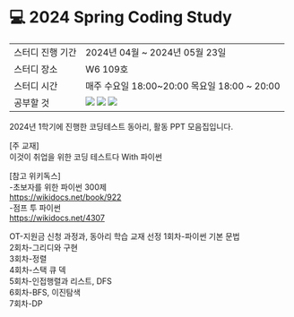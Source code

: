 # 💻 2024 Spring Coding Study
<table>
  <tr>
    <td>스터디 진행 기간</td>
    <td>2024년 04월 ~ 2024년 05월 23일</td>
  </tr>
  <tr>
    <td>스터디 장소</td>
    <td>W6 109호</td>
  </tr>
  <tr>
    <td>스터디 시간</td>
    <td>매주 수요일 18:00~20:00 목요일 18:00 ~ 20:00
  </tr>
  <tr>
    <td>공부할 것</td>
    <td><img src="https://img.shields.io/badge/java-%23ED8B00.svg?style=for-the-badge&logo=openjdk&logoColor=black">
        <img src="https://img.shields.io/badge/spring-6DB33F?style=for-the-badge&logo=spring&logoColor=black">
        <img src="https://img.shields.io/badge/algorithm-00BCB4?style=for-the-badge&logo=thealgorithms&logoColor=black">
    </td>
  </tr>
</table>
2024년 1학기에 진행한 코딩테스트 동아리, 활동 PPT  모음집입니다.      

[주 교재]   
이것이 취업을 위한 코딩 테스트다 With 파이썬   

[참고 위키독스]   
-초보자를 위한 파이썬 300제   
https://wikidocs.net/book/922   
-점프 투 파이썬   
https://wikidocs.net/4307   

OT-지원금 신청 과정과, 동아리 학습 교재 선정
1회차-파이썬 기본 문법   
2회차-그리디와 구현   
3회차-정렬   
4회차-스택 큐 덱   
5회차-인접행렬과 리스트, DFS   
6회차-BFS, 이진탐색   
7회차-DP   
